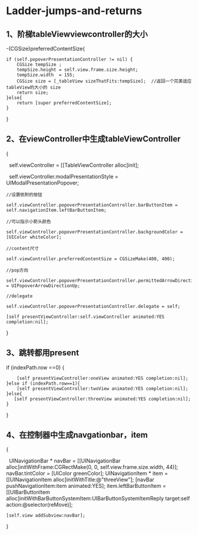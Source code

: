 # Ladder-jumps-and-returns

## 1、阶梯tableViewviewcontroller的大小

-(CGSize)preferredContentSize{
    
    if (self.popoverPresentationController != nil) {
        CGSize tempSize ;
        tempSize.height = self.view.frame.size.height;
        tempSize.width  = 155;
        CGSize size = [_tableView sizeThatFits:tempSize];  //返回一个完美适应tableView的大小的 size
        return size;
    }else{
        return [super preferredContentSize];
    }
    
}

## 2、在viewController中生成tableViewController
{

     self.viewController = [[TableViewController alloc]init];
     
     self.viewController.modalPresentationStyle = UIModalPresentationPopover;
     
    //设置依附的按钮
    
    self.viewController.popoverPresentationController.barButtonItem = self.navigationItem.leftBarButtonItem;
    
    //可以指示小箭头颜色
    
    self.viewController.popoverPresentationController.backgroundColor = [UIColor whiteColor];
    
    //content尺寸
    
    self.viewController.preferredContentSize = CGSizeMake(400, 400);
    
    //pop方向
    
    self.viewController.popoverPresentationController.permittedArrowDirections = UIPopoverArrowDirectionUp;
    
    //delegate
 
    self.viewController.popoverPresentationController.delegate = self;
    
    [self presentViewController:self.viewController animated:YES completion:nil];
}

## 3、跳转都用present

if (indexPath.row ==0) {

        [self presentViewController:oneView animated:YES completion:nil];
    }else if (indexPath.row==1){
        [self presentViewController:twoView animated:YES completion:nil];
    }else{
       [self presentViewController:threeView animated:YES completion:nil];
    }
}

## 4、在控制器中生成navgationbar，item
{

    UINavigationBar * navBar = [[UINavigationBar alloc]initWithFrame:CGRectMake(0, 0, self.view.frame.size.width, 44)];
    navBar.tintColor = [UIColor greenColor];
    UINavigationItem * item = [[UINavigationItem alloc]initWithTitle:@"threeView"];
    [navBar pushNavigationItem:item animated:YES];
    item.leftBarButtonItem = [[UIBarButtonItem alloc]initWithBarButtonSystemItem:UIBarButtonSystemItemReply target:self action:@selector(reMove)];
    
    [self.view addSubview:navBar];
    
 }
